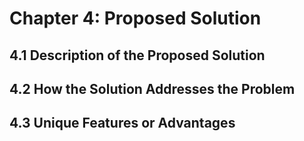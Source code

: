 # Chapter 4: Proposed Solution

## 4.1 Description of the Proposed Solution

## 4.2 How the Solution Addresses the Problem

## 4.3 Unique Features or Advantages
